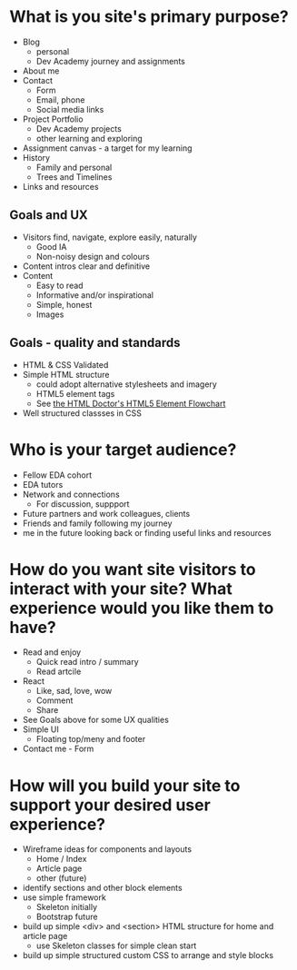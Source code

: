 # What is you site's primary purpose?

* Blog
    * personal
    * Dev Academy journey and assignments
* About me
* Contact 
  * Form
  * Email, phone
  * Social media links
* Project Portfolio
  * Dev Academy projects
  * other learning and exploring
* Assignment canvas - a target for my learning
* History
  * Family and personal
  * Trees and Timelines
* Links and resources

## Goals and UX
* Visitors find, navigate, explore easily, naturally
    * Good IA
    * Non-noisy design and colours
* Content intros clear and definitive
* Content
  * Easy to read
  * Informative and/or inspirational
  * Simple, honest
  * Images

## Goals - quality and standards
* HTML & CSS Validated
* Simple HTML structure
  * could adopt alternative stylesheets and imagery
  * HTML5 element tags
  * See [the HTML Doctor's HTML5 Element Flowchart](http://html5doctor.com/downloads/h5d-sectioning-flowchart.pdf)
* Well structured classses in CSS


# Who is your target audience?
* Fellow EDA cohort
* EDA tutors
* Network and connections
  * For discussion, suppport
* Future partners and work colleagues, clients
* Friends and family following my journey
* me in the future looking back or finding useful links and resources

# How do you want site visitors to interact with your site? What experience would you like them to have?
* Read and enjoy
    * Quick read intro / summary
    * Read artcile
* React
  * Like, sad, love, wow
  * Comment
  * Share
* See Goals above for some UX qualities
* Simple UI
  * Floating top/meny and footer
* Contact me - Form

# How will you build your site to support your desired user experience?


* Wireframe ideas for components and layouts
  * Home / Index
  * Article page
  * other (future)
* identify sections and other block elements
* use simple framework
  * Skeleton initially
  * Bootstrap future
* build up simple \<div> and \<section> HTML structure for home and article page
  * use Skeleton classes for simple clean start
* build up simple structured custom CSS to arrange and style blocks